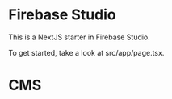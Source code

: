 # Firebase Studio

This is a NextJS starter in Firebase Studio.

To get started, take a look at src/app/page.tsx.
# CMS
